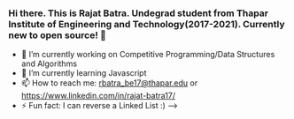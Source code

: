 ### Hi there. This is Rajat Batra. Undegrad student from Thapar Institute of Engineering and Technology(2017-2021). Currently new to open source! 👋




- 🔭 I’m currently working on Competitive Programming/Data Structures and Algorithms
- 🌱 I’m currently learning Javascript
- 📫 How to reach me: rbatra_be17@thapar.edu or https://www.linkedin.com/in/rajat-batra17/
- ⚡ Fun fact: I can reverse a Linked List :)
-->
